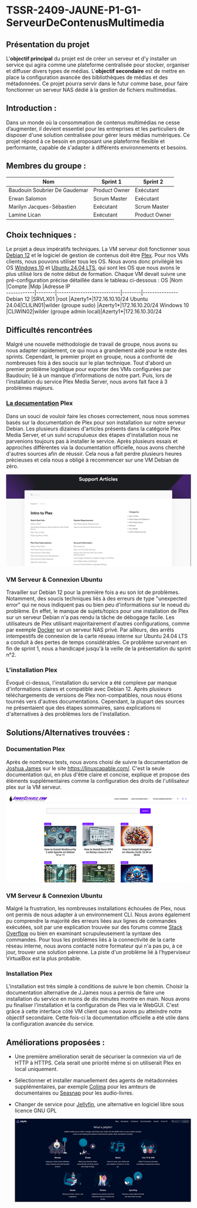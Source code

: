 # TSSR-2409-JAUNE-P1-G1-ServeurDeContenusMultimedia

## Présentation du projet
L'**objectif principal** du projet est de créer un serveur et d'y installer un service qui agira comme une plateforme centralisée pour stocker, organiser et diffuser divers types de médias.
L'**objectif secondaire** est de mettre en place la configuration avancée des bibliothèques de médias et des métadonnées. Ce projet pourra servir dans le futur comme base, pour faire fonctionner un serveur NAS dédié à la gestion de fichiers multimédias. 

## Introduction : 
Dans un monde où la consommation de contenus multimédias ne cesse d’augmenter, il devient essentiel pour les entreprises et les particuliers de disposer d'une solution centralisée pour gérer leurs médias numériques. Ce projet répond à ce besoin en proposant une plateforme flexible et performante, capable de s'adapter à différents environnements et besoins.

## Membres du groupe :
| Nom                           | Sprint 1      | Sprint 2      |
|-------------------------------|---------------|---------------|
| Baudouin Soubrier De Gaudemar | Product Owner | Exécutant     |
| Erwan Salomon                 | Scrum Master  | Exécutant     |
| Marilyn Jacques-Sébastien     | Exécutant     | Scrum Master  |
| Lamine Lican                  | Exécutant     | Product Owner |

## Choix techniques :

Le projet a deux impératifs techniques. La VM serveur doit fonctionner sous [Debian 12](https://www.debian.org/) et le logiciel de gestion de contenus doit être [Plex](https://www.plex.tv/). Pour nos VMs clients, nous pouvons utiliser tous les OS.
Nous avons donc privilégié les OS [Windows 10](https://www.microsoft.com/fr-fr/software-download/windows10%20) et [Ubuntu 24.04 LTS](https://ubuntu.com/blog/tag/ubuntu-24-04-lts), qui sont les OS que nous avons le plus utilisé lors de notre début de formation.
Chaque VM devait suivre une pré-configuration précise détaillée dans le tableau ci-dessous :
OS          |Nom     |Compte                     |Mdp     |Adresse IP     
------------|--------|---------------------------|--------|---------------
Debian 12   |SRVLX01 |root                       |Azerty1*|172.16.10.10/24
Ubuntu 24.04|CLILIN01|wilder (groupe sudo)       |Azerty1*|172.16.10.20/24
Windows 10  |CLIWIN02|wilder (groupe admin local)|Azerty1*|172.16.10.30/24


## Difficultés rencontrées

Malgré une nouvelle méthodologie de travail de groupe, nous avons su nous adapter rapidement, ce qui nous a grandement aidé pour le reste des sprints. Cependant, le premier projet en groupe, nous a confronté de nombreuses fois à des soucis sur le plan technique. Tout d'abord un premier problème logistique pour exporter des VMs configurées par Baudouin; lié à un manque d'informations de notre part. Puis, lors de l'installation du service Plex Media Server, nous avons fait face à 3 problèmes majeurs.

### [La documentation](https://support.plex.tv/articles/) Plex
Dans un souci de vouloir faire les choses correctement, nous nous sommes basés sur la documentation de Plex pour son installation sur notre serveur Debian. Les plusieurs dizaines d'articles présents dans la catégorie Plex Media Server, et un suivi scrupulueux des étapes d'installation nous ne parvenions toujours pas à installer le service. Après plusieurs essais et approches différentes via la documentation officielle, nous avons cherché d'autres sources afin de réussir.
Cela nous a fait perdre plusieurs heures précieuses et cela nous a obligé à recommencer sur une VM Debian de zéro.

![Documentation](https://github.com/WildCodeSchool/TSSR-2409-JAUNE-P1-G1-ServeurDeContenusMultimedia/blob/main/IMAGES/plex%20media%20support.PNG?raw=true)

### VM Serveur & Connexion Ubuntu
Travailler sur Debian 12 pour la première fois a eu son lot de problèmes. Notamment, des soucis techniques liés à des erreurs de type "unexpected error" qui ne nous indiquent pas ou bien peu d'informations sur le noeud du problème. En effet, le manque de sujets/topics pour une installation de Plex sur un serveur Debian n'a pas rendu la tâche de débogage facile. Les utilisateurs de Plex utilisant majoritairement d'autres configurations, comme par exemple [Docker](https://www.docker.com/) sur un serveur NAS privé. Par ailleurs, des arrêts intempestifs de connexion de la carte réseau interne sur Ubuntu 24.04 LTS a conduit à des pertes de temps considérables. Ce problème survenant en fin de sprint 1, nous a handicapé jusqu'à la veille de la présentation du sprint n°2.  

### L'installation Plex
Évoqué ci-dessus, l'installation du service a été complexe par manque d'informations claires et compatible avec Debian 12. Après plusieurs téléchargements de versions de Plex non-compatibles, nous nous étions tournés vers d'autres documentations. Cependant, la plupart des sources ne présentaient que des étapes sommaires, sans explications ni d'alternatives à des problèmes lors de l'installation.   

## Solutions/Alternatives trouvées :

### Documentation Plex
Après de nombreux tests, nous avons choisi de suivre la documentation de [Joshua James](https://twitter.com/joshism_j) sur le site https://linuxcapable.com/. C'est la seule documentation qui, en plus d'être claire et concise, explique et propose des éléments supplémentaires comme la configuration des droits de l'utilisateur plex sur la VM serveur. 

![joshua](./IMAGES/linux_capable.png)

### VM Serveur & Connexion Ubuntu
Malgré la frustration, les nombreuses installations échouées de Plex, nous ont permis de nous adapter à un environnement CLI. Nous avons également pu comprendre la majorité des erreurs liées aux lignes de     commandes exécutées, soit par une explication trouvée sur des forums comme [Stack Overflow](https://stackoverflow.com/) ou bien en examinant scrupuleusement la syntaxe des commandes. Pour tous les problèmes liés à la connectivité de la carte réseau interne, nous avons contacté notre formateur qui n'a pas pu, à ce jour, trouver une solution pérenne. La piste d'un problème lié à l'hyperviseur VirtualBox est la plus probable.

### Installation Plex
L'installation est très simple à conditions de suivre le bon chemin. Choisir la documentation alternative de J.James nous a permis de faire une installation du service en moins de dix minutes montre en main.  Nous avons pu finaliser l'installation et la configuration de Plex via le WebGUI. C'est grâce à cette interface côté VM client que nous avons pu atteindre notre objectif secondaire. Cette fois-ci la documentation officielle a été utile dans la configuration avancée du service.


## Améliorations proposées :
- Une première amélioration serait de sécuriser la connexion via url de HTTP à HTTPS. Cela serait une priorité même si on utiliserait Plex en local uniquement.
- Sélectionner et installer manuellement des agents de métadonnées supplémentaires, par exemple [Colima](https://github.com/defract/Colima.bundle)  pour les amteurs de documentaires ou [Seasnap](https://github.com/seanap/Plex-Audiobook-Guide) pour les audio-livres.
- Changer de service pour [Jellyfin](https://jellyfin.org/), une alternative en logiciel libre sous licence GNU GPL

  ![jellyfin](./IMAGES/jellyfin.PNG)
